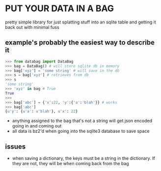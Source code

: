 # PUT YOUR DATA IN A BAG

pretty simple library for just splatting stuff into an sqlite table and getting
it back out with minimal fuss


## example's probably the easiest way to describe it

```python
>>> from databag import DataBag
>>> bag = DataBag() # will store sqlite db in memory
>>> bag['xyz'] = 'some string' # will save in the db
>>> s = bag['xyz'] # retrieves from db
>>> s
'some string'
>>> 'xyz' in bag # True
True
>>>
>>> bag['abc'] = {'x':22, 'y':{'a':'blah'}} # works
>>> bag['abc']
{u'y': {u'a': u'blah'}, u'x': 22}
```

* anything assigned to the bag that's not a string will get json encoded going
  in and coming out
* all data is bz2'd when going into the sqlite3 database to save space


## issues

* when saving a dictionary, the keys must be a string in the dictionary.  If
  they are not, they will be when coming back from the bag



